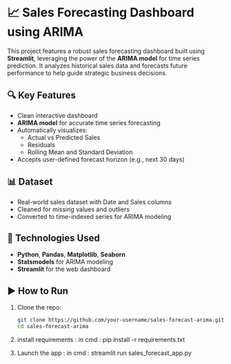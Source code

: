 # 📈 Sales Forecasting Dashboard using ARIMA

This project features a robust sales forecasting dashboard built using **Streamlit**, leveraging the power of the **ARIMA model** for time series prediction. It analyzes historical sales data and forecasts future performance to help guide strategic business decisions.

## 🔍 Key Features

- Clean interactive dashboard
- **ARIMA model** for accurate time series forecasting
- Automatically visualizes:
  - Actual vs Predicted Sales
  - Residuals
  - Rolling Mean and Standard Deviation
- Accepts user-defined forecast horizon (e.g., next 30 days)

## 📊 Dataset

- Real-world sales dataset with Date and Sales columns
- Cleaned for missing values and outliers
- Converted to time-indexed series for ARIMA modeling

## 🔧 Technologies Used

- **Python**, **Pandas**, **Matplotlib**, **Seaborn**
- **Statsmodels** for ARIMA modeling
- **Streamlit** for the web dashboard

## ▶️ How to Run

1. Clone the repo:
   ```bash
   git clone https://github.com/your-username/sales-forecast-arima.git
   cd sales-forecast-arima
2. install requirements : in cmd :
   pip install -r requirements.txt

3. Launch the app : in cmd : 
   streamlit run sales_forecast_app.py

